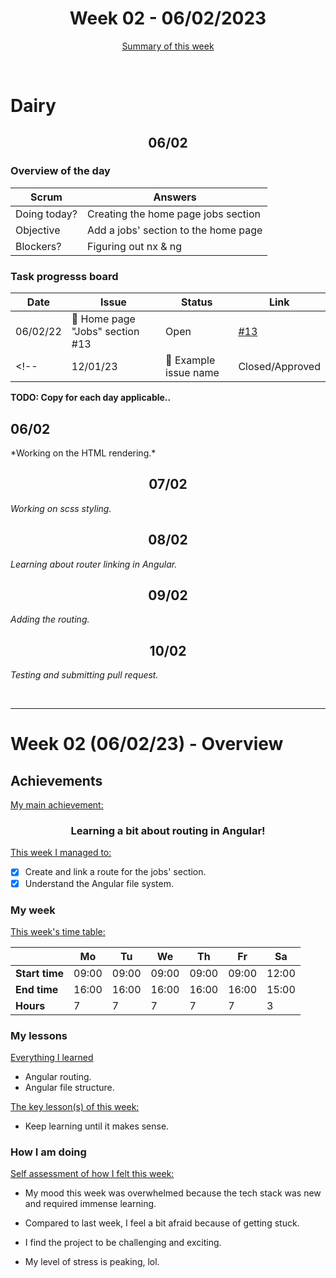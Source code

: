 

<!-- 
  Welcome to your weekly agenda.
  In this agenda, you will note down day to day progress.
-->

<h1 align="center">Week 02 - 06/02/2023</h1>

<p align="center"><a href="#summary">Summary of this week</a></p>

<br/>
<!-- 
  -- SECTION: OVERVIEW
  -- For each day, fill out your dairy
  -->

<h1>Dairy</h1>

<h2 align="center">06/02</h2>

### Overview of the day

<!-- Fill out the daily scrum table 
  -- Doing today? - What are you working on today?
  -- Objective?   - What do you hope to achieve today?
  -- Blockers?    - Any blockers? Anywhere you need help?
-->

| Scrum	       | Answers 	                           | 
|----------	   |-------	                             |
| Doing today? | Creating the home page jobs section |
| Objective    | Add a jobs' section to the home page|
| Blockers?    | Figuring out nx & ng                |

### Task progresss board

<!-- List all the tasks and bounties in progress this week -->

| Date     	| Issue 	| Status 	| Link 	|
|----------	|-------	|--------	|------	|
| 06/02/22	| :art: Home page "Jobs" section #13  | Open | [#13](https://github.com/italanta/elewa-group/issues/13) |
<!-- | 12/01/23	| 🏇 Example issue name | Closed/Approved | [#22](https://github.com/italanta/kujali/issues/22) | -->

**TODO: Copy for each day applicable..**

<h2 align="left">06/02</h2>  *Working on the HTML rendering.*

<h2 align="center">07/02</h2>

*Working on scss styling.*

<h2 align="center">08/02</h2>

*Learning about router linking in Angular.*

<h2 align="center">09/02</h2>

*Adding the routing.*

<h2 align="center">10/02</h2>

*Testing and submitting pull request.*

<br/>

<hr id="summary" />
<!-- Fill this section at the end of each week, -->

# Week 02 (06/02/23) - Overview

<!-- What was your main achievement -->
<h2>Achievements</h2>

<u>My main achievement:</u>

<!-- Write the achievement you are most proud off in one line! -->
<h3 align="center">Learning a bit about routing in Angular!</h3>

<!-- List all your achievement -->
<u>This week I managed to:</u>

- [x] Create and link a route for the jobs' section.
- [x] Understand the Angular file system.

### My week
<!-- Keep track of your time table daily -->
<u>This week's time table:</u>

|                |   Mo  |   Tu  |   We  |   Th   |   Fr   |   Sa    |
|---             |---	   |---	   |---    |---     |---     |---      |
| **Start time** | 09:00 | 09:00 | 09:00 | 09:00  | 09:00  | 12:00   |
| **End time**	 | 16:00 | 16:00 | 16:00 | 16:00  | 16:00  | 15:00   |
| **Hours**	     |   7   |   7   |   7   |   7    |    7   |   3     |

### My lessons
<!-- What did I learn? -->
<u>Everything I learned</u>

- Angular routing.
- Angular file structure.

<u>The key lesson(s) of this week:</u>

- Keep learning until it makes sense.

### How I am doing
<!-- How did you feel? -->
<u>Self assessment of how I felt this week:</u>

- My mood this week was <!--(exciting / encouraged / happy / afraid / overwhelmed / ...)--> overwhelmed because the tech stack was new and required immense learning.
  
- Compared to last week, I feel a bit afraid <!--(excited / encouraged / happy / overhwelmed / grateful / disappointed / bored / ...)--> because of getting stuck.

- I find the project to be <!--(joyful / relaxing / exciting / it challenges me / difficult / I need something more challenging / ...)--> challenging and exciting.

- My level of stress is <!--(relaxed / manageable / high) --> peaking, lol.